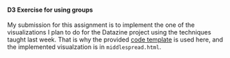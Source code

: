 #### D3 Exercise for using groups
My submission for this assignment is to implement the one of the visualizations I plan to do for the Datazine project using the techniques taught last week. That is why the provided [code template](https://github.com/leoneckert/critical-data-and-visualization-spring-2020/blob/master/other/material/datazine-template.zip) is used here, and the implemented visualzation is in `middlespread.html`.